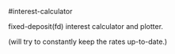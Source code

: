 #interest-calculator

fixed-deposit(fd) interest calculator and plotter.

(will try to constantly keep the rates up-to-date.)

